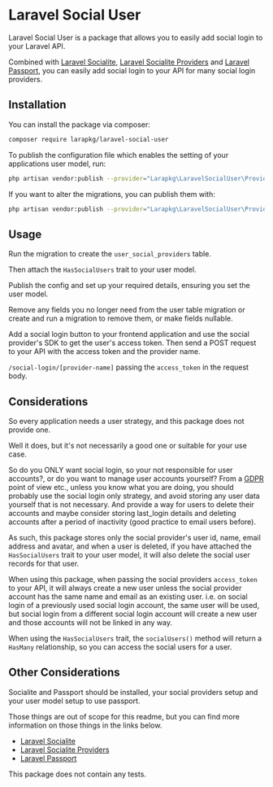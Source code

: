 # Laravel Social User

Laravel Social User is a package that allows you to easily add social login to your Laravel API.

Combined with [Laravel Socialite](https://laravel.com/docs/10.x/socialite), [Laravel Socialite Providers](https://socialiteproviders.netlify.app/) 
and [Laravel Passport](https://laravel.com/docs/10.x/passport), you can easily add social login to your API for many social login providers.

## Installation

You can install the package via composer:

```bash
composer require larapkg/laravel-social-user
```

To publish the configuration file which enables the setting of your applications user model, run:

```bash
php artisan vendor:publish --provider="Larapkg\LaravelSocialUser\Providers\LaravelSocialProviderServiceProvider" --tag="config"
```

If you want to alter the migrations, you can publish them with:

```bash
php artisan vendor:publish --provider="Larapkg\LaravelSocialUser\Providers\LaravelSocialProviderServiceProvider" --tag="migrations"
```

## Usage

Run the migration to create the `user_social_providers` table.

Then attach the `HasSocialUsers` trait to your user model.

Publish the config and set up your required details, ensuring you set the user model.

Remove any fields you no longer need from the user table migration or create and run a migration to remove them, or make fields nullable.

Add a social login button to your frontend application and use the social provider's SDK to get the user's access token. 
Then send a POST request to your API with the access token and the provider name.

`/social-login/[provider-name]` passing the `access_token` in the request body.

## Considerations

So every application needs a user strategy, and this package does not provide one.

Well it does, but it's not necessarily a good one or suitable for your use case.

So do you ONLY want social login, so your not responsible for user accounts?, or do you want to manage user accounts yourself?
From a [GDPR](https://gdpr-info.eu/) point of view etc., unless you know what you are doing, you should probably use the social login only strategy,
and avoid storing any user data yourself that is not necessary. And provide a way for users to delete their accounts and maybe
consider storing last_login details and deleting accounts after a period of inactivity (good practice to email users before).

As such, this package stores only the social provider's user id, name, email address and avatar, and when a user is deleted,
if you have attached the `HasSocialUsers` trait to your user model, it will also delete the social user records for that user.

When using this package, when passing the social providers `access_token` to your API, it will always create a new user
unless the social provider account has the same name and email as an existing user. i.e. on social login of a previously
used social login account, the same user will be used, but social login from a different social login account will create
a new user and those accounts will not be linked in any way.

When using the `HasSocialUsers` trait, the `socialUsers()` method will return a `HasMany` relationship, so you can access
the social users for a user.

## Other Considerations

Socialite and Passport should be installed, your social providers setup and your user model setup to use passport.

Those things are out of scope for this readme, but you can find more information on those things in the links below.

 - [Laravel Socialite](https://laravel.com/docs/10.x/socialite)
 - [Laravel Socialite Providers](https://socialiteproviders.netlify.app/)
 - [Laravel Passport](https://laravel.com/docs/10.x/passport)

This package does not contain any tests.